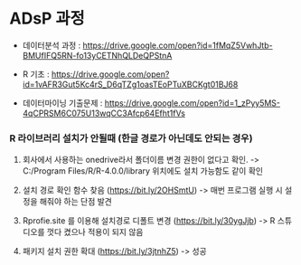 # ADsP 과정

- 데이터분석 과정 : https://drive.google.com/open?id=1fMqZ5VwhJtb-BMUfIFQ5RN-fo13yCETNhQLDeQPStnA

- R 기초 : https://drive.google.com/open?id=1vAFR3Gut5Kc4rS_D6qTZg1oasTEoPTuXBCKgt01BJ68

- 데이터마이닝 기출문제 : https://drive.google.com/open?id=1_zPyy5MS-4qCPRSM6C075U13wqCC3Afcp64Efht1fVs



### R 라이브러리 설치가 안될때 (한글 경로가 아닌데도 안되는 경우)

1. 회사에서 사용하는 onedrive라서 폴더이름 변경 권한이 없다고 확인.
 -> C:/Program Files/R/R-4.0.0/library 위치에도 설치 가능함도 같이 확인

2. 설치 경로 확인 함수 찾음 (https://bit.ly/2OHSmtU)
 -> 매번 프로그램 실행 시 설정을 해줘야 하는 단점 발견

3. Rprofie.site 를 이용해 설치경로 디폴트 변경 (https://bit.ly/30ygJjb)
 -> R 스튜디오를 껏다 켰으나 적용이 되지 않음

4. 패키지 설치 권한 확대 (https://bit.ly/3jtnhZ5)
 -> 성공
